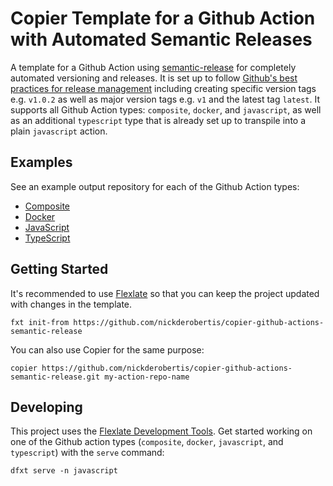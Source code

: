 # Copier Template for a Github Action with Automated Semantic Releases

A template for a Github Action using [semantic-release](https://github.com/semantic-release/semantic-release) for
completely automated versioning and releases. It is set up to follow
[Github's best practices for release management](https://docs.github.com/en/actions/creating-actions/about-custom-actions#using-release-management-for-actions)
including creating specific version tags e.g. `v1.0.2` as well as major version tags e.g. `v1` and the latest tag `latest`. It supports
all Github Action types: `composite`, `docker`, and `javascript`, as well as an additional `typescript` type that is already set up to
transpile into a plain `javascript` action.

## Examples

See an example output repository for each of the Github Action types:

- [Composite](https://github.com/nickderobertis/github-actions-semantic-release-composite-example)
- [Docker](https://github.com/nickderobertis/github-actions-semantic-release-docker-example)
- [JavaScript](https://github.com/nickderobertis/github-actions-semantic-release-javascript-example)
- [TypeScript](https://github.com/nickderobertis/github-actions-semantic-release-typescript-example)

## Getting Started

It's recommended to use [Flexlate](https://nickderobertis.github.io/flexlate/) so that you can keep the project updated with changes in the template.

```shell
fxt init-from https://github.com/nickderobertis/copier-github-actions-semantic-release
```

You can also use Copier for the same purpose:

```shell
copier https://github.com/nickderobertis/copier-github-actions-semantic-release.git my-action-repo-name
```

## Developing

This project uses the
[Flexlate Development Tools](https://nickderobertis.github.io/flexlate-dev/).
Get started working on one of the Github action types (`composite`, `docker`, `javascript`, and `typescript`)
with the `serve` command:

```shell
dfxt serve -n javascript
```
